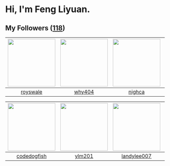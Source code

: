 # Hi, I'm Feng Liyuan.

## My Followers ([118](https://github.com/SunRunAway?tab=followers))

| <img src="https://avatars.githubusercontent.com/u/26373840?v=4" width="150" height="150" /> | <img src="https://avatars.githubusercontent.com/u/35111?v=4" width="150" height="150" /> | <img src="https://avatars.githubusercontent.com/u/1492263?v=4" width="150" height="150" /> | <img src="https://avatars.githubusercontent.com/u/10414494?v=4" width="150" height="150" /> |
| :-----------------------------------------------------------------------------------------: | :--------------------------------------------------------------------------------------: | :----------------------------------------------------------------------------------------: | :-----------------------------------------------------------------------------------------: |
|                           [royswale](https://github.com/royswale)                           |                            [why404](https://github.com/why404)                           |                             [nighca](https://github.com/nighca)                            |                          [WanFadong](https://github.com/WanFadong)                          |

| <img src="https://avatars.githubusercontent.com/u/6002026?v=4" width="150" height="150" /> | <img src="https://avatars.githubusercontent.com/u/588162?v=4" width="150" height="150" /> | <img src="https://avatars.githubusercontent.com/u/8664695?v=4" width="150" height="150" /> | <img src="https://avatars.githubusercontent.com/u/4198311?v=4" width="150" height="150" /> |
| :----------------------------------------------------------------------------------------: | :---------------------------------------------------------------------------------------: | :----------------------------------------------------------------------------------------: | :----------------------------------------------------------------------------------------: |
|                        [codedogfish](https://github.com/codedogfish)                       |                            [ylm201](https://github.com/ylm201)                            |                        [landylee007](https://github.com/landylee007)                       |                              [skyzh](https://github.com/skyzh)                             |